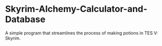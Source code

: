 # Skyrim-Alchemy-Calculator-and-Database
A simple program that streamlines the process of making potions in TES V: Skyrim.
